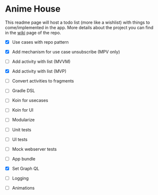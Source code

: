# Anime House
This readme page will host a todo list (more like a wishlist) with things to come/implemented in the app. 
More details about the project you can find in the [wiki](https://github.com/ariszi/anime-house/wiki) page of the repo. 

- [X] Use cases with repo pattern
- [X] Add mechanism for use case unsubscribe (MPV only)
- [ ] Add activity with list (MVVM)
- [X] Add activity with list (MVP)
- [ ] Convert activities to fragments
- [ ] Gradle DSL
- [ ] Koin for usecases
- [ ] Koin for UI
- [ ] Modularize
- [ ] Unit tests
- [ ] UI tests
- [ ] Mock webserver tests
- [ ] App bundle
- [X] Set Graph QL
- [ ] Logging
- [ ] Animations

